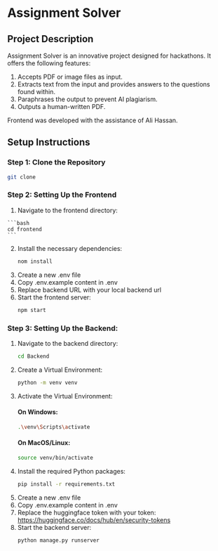 # Assignment Solver

## Project Description

Assignment Solver is an innovative project designed for hackathons. It offers the following features:

1. Accepts PDF or image files as input.
2. Extracts text from the input and provides answers to the questions found within.
3. Paraphrases the output to prevent AI plagiarism.
4. Outputs a human-written PDF.

Frontend was developed with the assistance of Ali Hassan.

## Setup Instructions

### Step 1: Clone the Repository

```bash
git clone
```

### Step 2: Setting Up the Frontend
  
  1. Navigate to the frontend directory:
     
    ```bash
    cd frontend
    ```
  2. Install the necessary dependencies:
     ```bash
     nom install
     ```
  3. Create a new .env file
  4. Copy .env.example content in .env
  5. Replace backend URL with your local backend url
  6. Start the frontend server:
     ```bash
     npm start
     ```
### Step 3: Setting Up the Backend:
  1. Navigate to the backend directory:
     ```bash
     cd Backend
     ```
 2. Create a Virtual Environment:
    ```bash
    python -m venv venv
    ```
 3. Activate the Virtual Environment:
    #### On Windows:
      ```bash
      .\venv\Scripts\activate
      ```
    #### On MacOS/Linux:
      ```bash
      source venv/bin/activate
      ```
 4. Install the required Python packages:
    ```bash
    pip install -r requirements.txt
    ```
 5. Create a new .env file
 6. Copy .env.example content in .env
 7. Replace the huggingface token with your token:
    https://huggingface.co/docs/hub/en/security-tokens
 8. Start the backend server:
    ```bash
    python manage.py runserver
    ```
    
      
    
     
     
     
